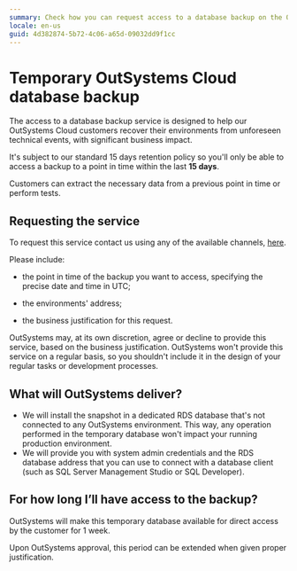 ```yaml
---
summary: Check how you can request access to a database backup on the OutSystems PaaS
locale: en-us
guid: 4d382874-5b72-4c06-a65d-09032dd9f1cc
---
```


# Temporary OutSystems Cloud database backup

The access to a database backup service is designed to help our OutSystems Cloud customers recover their environments from unforeseen technical events, with significant business impact.

It's subject to our standard 15 days retention policy so you'll only be able to access a backup to a point in time within the last **15 days**.

Customers can extract the necessary data from a previous point in time or perform tests.


## Requesting the service

To request this service contact us using any of the available channels, [here](https://success.outsystems.com/Support/Enterprise_Customers/OutSystems_Support/01_Contact_OutSystems_technical_support).

Please include:

- the point in time of the backup you want to access, specifying the precise date and time in UTC;

- the environments' address;

- the business justification for this request.

OutSystems may, at its own discretion, agree or decline to provide this service, based on the business justification. OutSystems won't provide this service on a regular basis, so you shouldn't include it in the design of your regular tasks or development processes.

## What will OutSystems deliver?

 - We will install the snapshot in a dedicated RDS database that's not connected to any OutSystems environment. This way, any operation performed in the temporary database won't impact your running production environment.
 - We will provide you with system admin credentials and the RDS database address that you can use to connect with a database client (such as SQL Server Management Studio or SQL Developer).

## For how long I’ll have access to the backup?

OutSystems will make this temporary database available for direct access by the customer for 1 week.

Upon OutSystems approval, this period can be extended when given proper justification.

 

